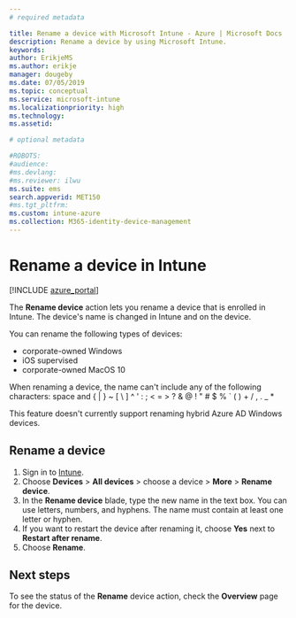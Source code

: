 ```yaml
---
# required metadata

title: Rename a device with Microsoft Intune - Azure | Microsoft Docs
description: Rename a device by using Microsoft Intune.
keywords:
author: ErikjeMS
ms.author: erikje
manager: dougeby
ms.date: 07/05/2019
ms.topic: conceptual
ms.service: microsoft-intune
ms.localizationpriority: high
ms.technology:
ms.assetid: 

# optional metadata

#ROBOTS:
#audience:
#ms.devlang:
#ms.reviewer: ilwu
ms.suite: ems
search.appverid: MET150
#ms.tgt_pltfrm:
ms.custom: intune-azure
ms.collection: M365-identity-device-management
---
```


# Rename a device in Intune


[!INCLUDE [azure_portal](./includes/azure_portal.md)]

The **Rename device** action lets you rename a device that is enrolled in Intune. The device's name is changed in Intune and on the device.

You can rename the following types of devices:
- corporate-owned Windows 
- iOS supervised
- corporate-owned MacOS 10

When renaming a device, the name can't include any of the following characters: space and { | } ~ [ \ ] ^ ' : ; < = > ? & @ ! " # $ % ` ( ) + / , . _ *

This feature doesn't currently support renaming hybrid Azure AD Windows devices.

## Rename a device

1. Sign in to [Intune](https://go.microsoft.com/fwlink/?linkid=2090973).
3. Choose **Devices** > **All devices** > choose a device > **More** > **Rename device**.
4. In the **Rename device** blade, type the new name in the text box. You can use letters, numbers, and hyphens. The name must contain at least one letter or hyphen.
5. If you want to restart the device after renaming it, choose **Yes** next to **Restart after rename**.
6. Choose **Rename**.



## Next steps

To see the status of the **Rename** device action, check the **Overview** page for the device.
